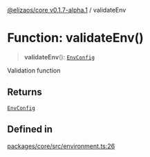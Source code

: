 [@elizaos/core v0.1.7-alpha.1](../) / validateEnv

# Function: validateEnv()

> **validateEnv**(): [`EnvConfig`](../type-aliases/EnvConfig.md)

Validation function

## Returns

[`EnvConfig`](../type-aliases/EnvConfig.md)

## Defined in

[packages/core/src/environment.ts:26](https://github.com/elizaOS/eliza/blob/main/packages/core/src/environment.ts#L26)
